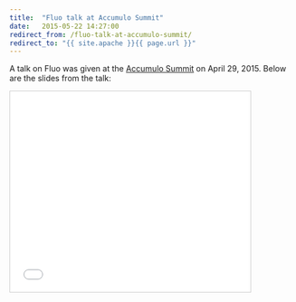 ```yaml
---
title:  "Fluo talk at Accumulo Summit"
date:   2015-05-22 14:27:00
redirect_from: /fluo-talk-at-accumulo-summit/
redirect_to: "{{ site.apache }}{{ page.url }}"
---
```


A talk on Fluo was given at the [Accumulo Summit][1] on April 29, 2015.  Below are the slides from the talk:

<iframe src="//www.slideshare.net/slideshow/embed_code/key/kBl6Jb591OhY9Y" width="425" height="355" frameborder="0" marginwidth="0" marginheight="0" scrolling="no" style="border:1px solid #CCC; border-width:1px; margin-bottom:5px; max-width: 100%;" allowfullscreen> </iframe>

[1]: http://accumulosummit.com/
